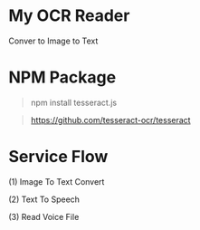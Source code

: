 # My OCR Reader
Conver to Image to Text

# NPM Package
> npm install tesseract.js

> https://github.com/tesseract-ocr/tesseract

# Service Flow
(1) Image To Text Convert
   
(2) Text To Speech

(3) Read Voice File
